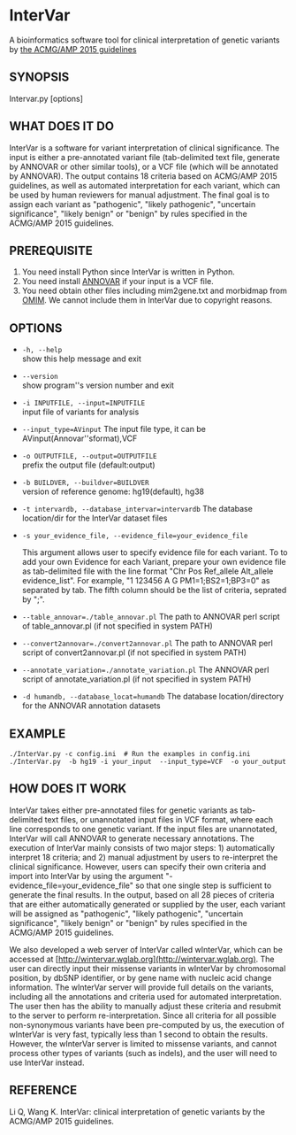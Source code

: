 # InterVar
A bioinformatics software tool for clinical interpretation of genetic variants by [the ACMG/AMP 2015 guidelines](http://www.ncbi.nlm.nih.gov/pubmed/25741868)

## SYNOPSIS

Intervar.py [options]

## WHAT DOES IT DO

InterVar is a software for variant interpretation of clinical significance. The input is either a pre-annotated variant file (tab-delimited text file, generate by ANNOVAR or other similar tools), or a VCF file (which will be annotated by ANNOVAR). The output contains 18 criteria based on ACMG/AMP 2015 guidelines, as well as automated interpretation for each variant, which can be used by human reviewers for manual adjustment. The final goal is to assign each variant as "pathogenic", "likely pathogenic", "uncertain significance", "likely benign" or "benign" by rules specified in the ACMG/AMP 2015 guidelines.

## PREREQUISITE

1. You need install Python since InterVar is written in Python.
2. You need install [ANNOVAR](http://annovar.openbioinformatics.org/en/latest/) if your input is a VCF file.
3. You need obtain other files including mim2gene.txt and morbidmap from [OMIM](http://www.omim.org/downloads). We cannot include them in InterVar due to copyright reasons.

## OPTIONS

- `-h, --help`    
show this help message and exit  

- `--version`             
show program''s version number and exit

- `-i INPUTFILE, --input=INPUTFILE`           
input file of  variants for analysis

- `--input_type=AVinput` 
The input file type, it can be  AVinput(Annovar''sformat),VCF

- `-o OUTPUTFILE, --output=OUTPUTFILE`     
prefix the output file (default:output)

- `-b BUILDVER, --buildver=BUILDVER`    
version of reference genome: hg19(default), hg38

- `-t intervardb, --database_intervar=intervardb`
The database location/dir for the InterVar dataset files

- `-s your_evidence_file, --evidence_file=your_evidence_file`

  This argument allows user to specify evidence file for each variant. To to add your own Evidence for each Variant, prepare your own evidence  file as tab-delimited file with the line format "Chr Pos Ref_allele Alt_allele  evidence_list". For example, "1 123456 A G PM1=1;BS2=1;BP3=0" as separated by tab. The fifth column should be the list of criteria, seprated by ";".
  
- `--table_annovar=./table_annovar.pl`
The path to ANNOVAR perl script of table_annovar.pl (if not specified in system PATH)

- `--convert2annovar=./convert2annovar.pl`
The path to ANNOVAR perl script of convert2annovar.pl (if not specified in system PATH)

- `--annotate_variation=./annotate_variation.pl`
The ANNOVAR perl script of annotate_variation.pl (if not specified in system PATH)

-  `-d humandb, --database_locat=humandb` 
The database location/directory for the ANNOVAR annotation datasets


## EXAMPLE

    ./InterVar.py -c config.ini  # Run the examples in config.ini
    ./InterVar.py  -b hg19 -i your_input  --input_type=VCF  -o your_output


## HOW DOES IT WORK

InterVar takes either pre-annotated files for genetic variants as tab-delimited text files, or unannotated input files in VCF format, where each line corresponds to one genetic variant. If the input files are unannotated, InterVar will call ANNOVAR to generate necessary annotations. The execution of InterVar mainly consists of two major steps: 1) automatically interpret 18 criteria; and 2) manual adjustment by users to re-interpret the clinical significance. However, users can specify their own criteria and import into InterVar by using the argument "-evidence_file=your_evidence_file" so that one single step is sufficient to generate the final results. In the output, based on all 28 pieces of criteria that are either automatically generated or supplied by the user, each variant will be assigned as "pathogenic", "likely pathogenic", "uncertain significance", "likely benign" or "benign" by rules specified in the ACMG/AMP 2015 guidelines.

We also developed a web server of InterVar called wInterVar, which can be accessed at [http://wintervar.wglab.org](http://wintervar.wglab.org). The user can directly input their missense variants in wInterVar by chromosomal position, by dbSNP identifier, or by gene name with nucleic acid change information. The wInterVar server will provide full details on the variants, including all the annotations and criteria used for automated interpretation. The user then has the ability to manually adjust these criteria and resubmit to the server to perform re-interpretation. Since all criteria for all possible non-synonymous variants have been pre-computed by us, the execution of wInterVar is very fast, typically less than 1 second to obtain the results. However, the wInterVar server is limited to missense variants, and cannot process other types of variants (such as indels), and the user will need to use InterVar instead.

## REFERENCE

Li Q, Wang K. InterVar: clinical interpretation of genetic variants by the ACMG/AMP 2015 guidelines.
